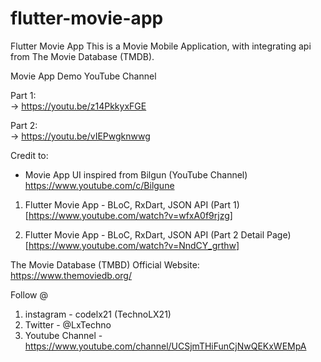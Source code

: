 # flutter-movie-app
Flutter Movie App
This is a Movie Mobile Application, with integrating api from The Movie Database (TMDB). 

Movie App Demo YouTube Channel

Part 1:<br/>
-> https://youtu.be/z14PkkyxFGE

Part 2:<br/>
-> https://youtu.be/vIEPwgknwwg


Credit to:

- Movie App UI inspired from Bilgun (YouTube Channel) <br/>
https://www.youtube.com/c/Bilgune

1. Flutter Movie App - BLoC, RxDart, JSON API (Part 1)<br/>
[https://www.youtube.com/watch?v=wfxA0f9rjzg]

2. Flutter Movie App - BLoC, RxDart, JSON API (Part 2 Detail Page)<br/>
[https://www.youtube.com/watch?v=NndCY_grthw]

The Movie Database (TMBD) Official Website: <br/>
https://www.themoviedb.org/

Follow @
1. instagram - codelx21 (TechnoLX21)
2. Twitter - @LxTechno
3. Youtube Channel - https://www.youtube.com/channel/UCSjmTHiFunCjNwQEKxWEMpA
